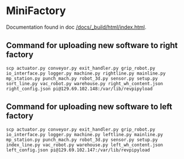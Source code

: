 # MiniFactory

Documentation found in doc [/docs/_build/html/index.html](/docs/_build/html/index.html "/docs/_build/html/index.html").


## Command for uploading new software to right factory

```
scp actuator.py conveyor.py exit_handler.py grip_robot.py io_interface.py logger.py machine.py rightline.py mainline.py mp_station.py punch_mach.py robot_3d.py sensor.py setup.py sort_line.py vac_robot.py warehouse.py right_wh_content.json right_config.json pi@129.69.102.148:/var/lib/revpipyload
```

## Command for uploading new software to left factory

```
scp actuator.py conveyor.py exit_handler.py grip_robot.py io_interface.py logger.py machine.py leftline.py mainline.py mp_station.py punch_mach.py robot_3d.py sensor.py setup.py index_line.py vac_robot.py warehouse.py left_wh_content.json left_config.json pi@129.69.102.147:/var/lib/revpipyload
```
